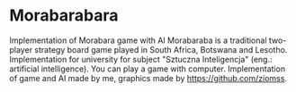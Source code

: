 # Morabarabara
Implementation of Morabara game with AI
Morabaraba is a traditional two-player strategy board game played in South Africa, Botswana and Lesotho. Implementation for university for subject "Sztuczna Inteligencja" (eng.: artificial intelligence). You can play a game with computer.
Implementation of game and AI made by me, graphics made by https://github.com/ziomss.
